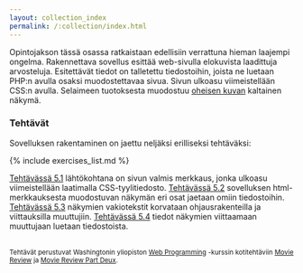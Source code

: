 ```yaml
---
layout: collection_index
permalink: /:collection/index.html
---
```


Opintojakson tässä osassa ratkaistaan edellisiin verrattuna hieman laajempi ongelma.  Rakennettava sovellus esittää web-sivulla elokuvista laadittuja arvosteluja. Esitettävät tiedot on talletettu tiedostoihin, joista ne luetaan PHP:n avulla osaksi muodostettavaa sivua. Sivun ulkoasu viimeistellään CSS:n avulla. Selaimeen tuotoksesta muodostuu [oheisen kuvan][vaihe4a2] kaltainen näkymä. 

[vaihe4a2]: https://moodle2.tut.fi/mod/resource/view.php?id=318754

### Tehtävät

Sovelluksen rakentaminen on jaettu neljäksi erilliseksi tehtäväksi:

{% include exercises_list.md %}

[Tehtävässä 5.1](tehtava51) lähtökohtana on sivun valmis merkkaus, jonka ulkoasu viimeistellään laatimalla CSS-tyylitiedosto. [Tehtävässä 5.2](tehtava52) sovelluksen html-merkkauksesta muodostuvan näkymän eri osat jaetaan omiin tiedostoihin. [Tehtävässä 5.3](tehtava53) näkymien vakiotekstit korvataan ohjausrakenteilla ja viittauksilla muuttujiin. [Tehtävässä 5.4](tehtava54) tiedot näkymien viittaamaan muuttujaan luetaan tiedostoista.


<br/><small>Tehtävät perustuvat Washingtonin yliopiston [Web Programming][cse154] -kurssin kotitehtäviin [Movie Review][hw2] ja [Movie Review Part Deux][hw3].</small>


[cse154]:https://courses.cs.washington.edu/courses/cse154/
[hw2]:https://moodle2.tut.fi/mod/resource/view.php?id=318850
[hw3]:https://moodle2.tut.fi/mod/resource/view.php?id=318851

